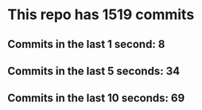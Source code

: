 # This repo has 1519 commits

## Commits in the last 1 second: 8
## Commits in the last 5 seconds: 34
## Commits in the last 10 seconds: 69
